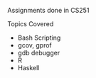 Assignments done in CS251

Topics Covered 
- Bash Scripting
- gcov, gprof
- gdb debugger
- R
- Haskell
